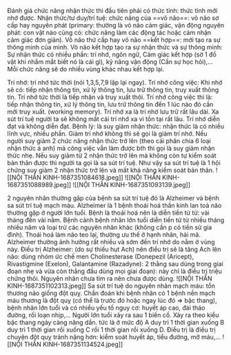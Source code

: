 Đánh giá chức năng nhận thức thì đầu tiên phải có thức tỉnh: thức tỉnh mới nhớ được.
Nhận thức/tư duy/trí tuệ: chức năng của ==võ não==: võ não sơ cấp hay nguyên phát (primary: thường là vỏ não cảm giác, vận động nguyên phát: con vật nào cũng có: chức năng làm các động tác hoặc cảm nhận cảm giác đơn giản). Võ não thứ cấp hay võ não ==kết hợp==: mới tạo ra sự thông minh của mình. Võ não kết hợp tạo ra sự nhận thức và sự thông minh: Sự nhận thức có nhiều phần: trí nhớ, ngôn ngữ, Cảm giác kết hợp (sờ 1 đồ vật khi nhắm mắt biết nó là cái gì), kỹ năng vận động (Cần sự học hỏi),… Mỗi chức năng sẽ do nhiều vùng khác nhau kết hợp lại.

Trí nhớ: trí nhớ tức thời (nói 1,3,5,7,9 lặp lại ngay).
Trí nhớ công việc:
Khi nhớ sẽ có: tiếp nhận thông tin, xử lý thông tin, lưu trữ thông tin, truy xuất thông tin.
Trí nhớ tức thời là tiếp nhận và truy xuất thôi.
Trí nhớ công việc thì là: tiếp nhận thông tin, xử lý thông tin, lưu trữ thông tin đến 1 lúc nào đó cần mới truy xuất. (working memory).
Trí nhớ xa là trí nhớ lưu trữ rất lâu dài.
Xa sút trí tuệ người ta sẽ không mất cái trí nhớ xa vì tồn tại rất lâu.
Trí nhớ diễn đạt và không diễn đạt.
Bệnh lý: là suy giảm nhận thức: nhận thức là có nhiều lĩnh vực, nhiều phần.
Giảm trí nhớ không thì sẽ gọi là giảm trí nhớ.
Nếu người suy giảm 2 chức năng nhận thức trở lên (theo cái phân chia 6 loại nhận thức á anh) mà công việc vẫn làm được bth thì gọi là suy giảm nhận thức nhẹ.
Nếu suy giảm từ 2 nhận thức trở lên mà không còn tự kiểm soát bản thân được thì người ta gọi là sa sút trí tuệ.
Như vậy sa sút trí tuệ là 1 hội chứng suy giảm 2 nhận thức trở lên và mất khả năng kiểm soát bản thân.
![[NỘI THẦN KINH-1687351084618.jpeg]]
![[NỘI THẦN KINH-1687351088989.jpeg]]
![[NỘI THẦN KINH-1687351093139.jpeg]]

2 nguyên nhân thường gặp của bệnh sa sút trí tuệ đó là Alzheimer và bệnh sa sút trí tuệ mạch máu.
Alzheimer là 1 bệnh thoái hoá thần kinh lan toả não thường gặp ở người lớn tuổi. Bệnh là thoái hoá nên là diễn tiến từ từ: vài tháng đến vài năm. Bệnh cảnh bệnh nhân lớn tuổi diễn tiến từ từ nhiều tháng nhiều năm và loại trừ các nguyên nhân khác (không cần p có tiền sử gia đình). Thoái hoá làm não teo lại, thường ưu thế ở hạnh nhân, hải mã. Alzheimer thường ảnh hưởng rất nhiều và sớm đến trí nhớ do nằm ở vùng này.
Điều trị Alzheimer: (do sự thiếu hụt Ach) nên điều trị sẽ là tăng Ach lên não: dùng nhóm ức chế men Cholinesterase (Donepezil (Aricept), Rivastigmine (Exelon), Galantamine (Razadyne): 2 thằng sau dùng trong giai đoạn nhẹ và vừa còn thằng đầu dùng mọi giai đoạn): này chỉ là điều trị triệu chứng thôi. Nguyên nhân chưa tìm ra nên chưa được dùng.
![[NỘI THẦN KINH-1687351102313.jpeg]]
Sa sút trí tuệ do nguyên nhân mạch máu: tổn thương não giống đột quỵ. Chẩn đoán khi bệnh nhân có 1 bệnh nền mạch máu thương là đột quỵ (có thể là trước đó hoặc ngay lúc đó => bậc thang), bệnh nhân lớn tuổi và có nhiều yếu tố nguy cơ: huyết áp cao, đái tháo đường, rối loạn nhịp,… Người lớn tuổi xảy ra sau 1 biến cố. Xảy ra theo kiểu bậc thang ngày càng năng dần. tức là ở mức độ A duy trì 1 thời gian xuống B duy trì 1 thời gian rồi xuống C rồi 1 thời gian rồi xuống D. Điều trị là điều trị chuyện đột quỵ tránh nặng hơn: kiểm soát huyết áp, tiểu đường, mỡ máu,…
![[NỘI THẦN KINH-1687351134524.jpeg]]